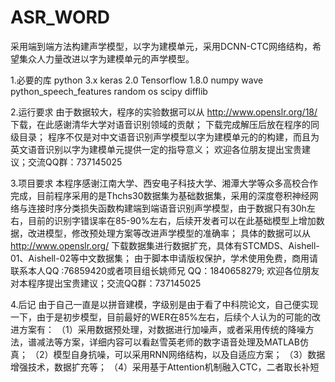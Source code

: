 # ASR_WORD
采用端到端方法构建声学模型，以字为建模单元，采用DCNN-CTC网络结构，希望集众人力量改进以字为建模单元的声学模型。

1.必要的库
  python 3.x
  keras 2.0
  Tensorflow 1.8.0
  numpy
  wave 
  python_speech_features
  random
  os
  scipy
  difflib

2.运行要求
  由于数据较大，程序的实验数据可以从 http://www.openslr.org/18/ 下载，在此感谢清华大学对语音识别领域的贡献；
  下载完成解压后放在程序的同级目录；
  程序不仅是对中文语音识别声学模型以字为建模单元的的构建，而且为英文语音识别以字为建模单元提供一定的指导意义；
  欢迎各位朋友提出宝贵建议；交流QQ群：737145025

3.项目要求
  本程序感谢江南大学、西安电子科技大学、湘潭大学等众多高校合作完成，目前程序采用的是Thchs30数据集为基础数据集，采用的深度卷积神经网络与连接时序分类损失函数构建端到端语音识别声学模型，由于数据只有30h左右，目前的识别字错误率在85-90%左右，后续开发者可以在此基础模型上增加数据，改进模型，修改预处理方案等改进声学模型的准确率；
  具体的数据可以从 http://www.openslr.org/ 下载数据集进行数据扩充，具体有STCMDS、Aishell-01、Aishell-02等中文数据集；
  由于脚本申请版权保护，学术使用免费，商用请联系本人QQ :76859420或者项目组长姚师兄 QQ：1840658279;
  欢迎各位朋友对本程序提出宝贵建议；交流QQ群：737145025

4.后记
  由于自己一直是以拼音建模，字级别是由于看了中科院论文，自己便实现一下，由于是初步模型，目前最好的WER在85%左右，后续个人认为的可能的改进方案有：
  （1）采用数据预处理，对数据进行加噪声，或者采用传统的降噪方法，谱减法等方案，详细内容可以看赵雪英老师的数字语音处理及MATLAB仿真；
  （2）模型自身抗噪，可以采用RNN网络结构，以及自适应方案；
  （3）数据增强技术，数据扩充等；
  （4）采用基于Attention机制融入CTC，二者取长补短
  
